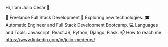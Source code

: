 Hi, I'am Julio Cesar 👋


🔭 Freelance Full Stack Development
🌱 Exploring new technologies.
🎓 Automatic Engineer and Full Stack Development Bootcamp.
💻 Languages and Tools: Javascript, React.JS, Python, Django, Flask.
📫 How to reach me: https://www.linkedin.com/in/julio-mederos/
